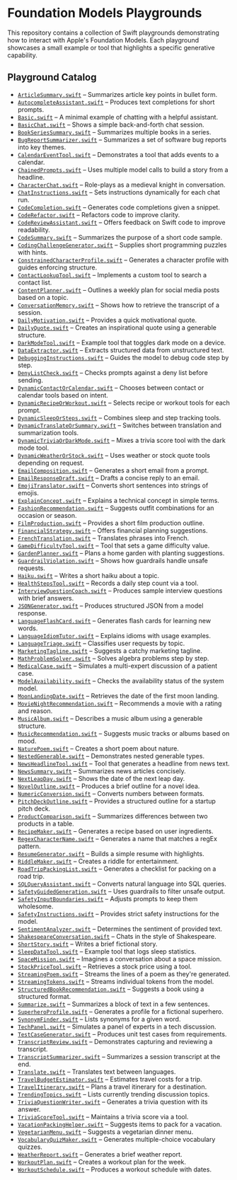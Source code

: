 # Foundation Models Playgrounds

This repository contains a collection of Swift playgrounds demonstrating how to interact with Apple's Foundation Models. Each playground showcases a small example or tool that highlights a specific generative capability.

## Playground Catalog

- [`ArticleSummary.swift`](Foundation-Models-Playgrounds/Playgrounds/ArticleSummary.swift) – Summarizes article key points in bullet form.
- [`AutocompleteAssistant.swift`](Foundation-Models-Playgrounds/Playgrounds/AutocompleteAssistant.swift) – Produces text completions for short prompts.
- [`Basic.swift`](Foundation-Models-Playgrounds/Playgrounds/Basic.swift) – A minimal example of chatting with a helpful assistant.
- [`BasicChat.swift`](Foundation-Models-Playgrounds/Playgrounds/BasicChat.swift) – Shows a simple back-and-forth chat session.
- [`BookSeriesSummary.swift`](Foundation-Models-Playgrounds/Playgrounds/BookSeriesSummary.swift) – Summarizes multiple books in a series.
- [`BugReportSummarizer.swift`](Foundation-Models-Playgrounds/Playgrounds/BugReportSummarizer.swift) – Summarizes a set of software bug reports into key themes.
- [`CalendarEventTool.swift`](Foundation-Models-Playgrounds/Playgrounds/CalendarEventTool.swift) – Demonstrates a tool that adds events to a calendar.
- [`ChainedPrompts.swift`](Foundation-Models-Playgrounds/Playgrounds/ChainedPrompts.swift) – Uses multiple model calls to build a story from a headline.
- [`CharacterChat.swift`](Foundation-Models-Playgrounds/Playgrounds/CharacterChat.swift) – Role-plays as a medieval knight in conversation.
- [`ChatInstructions.swift`](Foundation-Models-Playgrounds/Playgrounds/ChatInstructions.swift) – Sets instructions dynamically for each chat run.
- [`CodeCompletion.swift`](Foundation-Models-Playgrounds/Playgrounds/CodeCompletion.swift) – Generates code completions given a snippet.
- [`CodeRefactor.swift`](Foundation-Models-Playgrounds/Playgrounds/CodeRefactor.swift) – Refactors code to improve clarity.
- [`CodeReviewAssistant.swift`](Foundation-Models-Playgrounds/Playgrounds/CodeReviewAssistant.swift) – Offers feedback on Swift code to improve readability.
- [`CodeSummary.swift`](Foundation-Models-Playgrounds/Playgrounds/CodeSummary.swift) – Summarizes the purpose of a short code sample.
- [`CodingChallengeGenerator.swift`](Foundation-Models-Playgrounds/Playgrounds/CodingChallengeGenerator.swift) – Supplies short programming puzzles with hints.
- [`ConstrainedCharacterProfile.swift`](Foundation-Models-Playgrounds/Playgrounds/ConstrainedCharacterProfile.swift) – Generates a character profile with guides enforcing structure.
- [`ContactLookupTool.swift`](Foundation-Models-Playgrounds/Playgrounds/ContactLookupTool.swift) – Implements a custom tool to search a contact list.
- [`ContentPlanner.swift`](Foundation-Models-Playgrounds/Playgrounds/ContentPlanner.swift) – Outlines a weekly plan for social media posts based on a topic.
- [`ConversationMemory.swift`](Foundation-Models-Playgrounds/Playgrounds/ConversationMemory.swift) – Shows how to retrieve the transcript of a session.
- [`DailyMotivation.swift`](Foundation-Models-Playgrounds/Playgrounds/DailyMotivation.swift) – Provides a quick motivational quote.
- [`DailyQuote.swift`](Foundation-Models-Playgrounds/Playgrounds/DailyQuote.swift) – Creates an inspirational quote using a generable structure.
- [`DarkModeTool.swift`](Foundation-Models-Playgrounds/Playgrounds/DarkModeTool.swift) – Example tool that toggles dark mode on a device.
- [`DataExtractor.swift`](Foundation-Models-Playgrounds/Playgrounds/DataExtractor.swift) – Extracts structured data from unstructured text.
- [`DebuggingInstructions.swift`](Foundation-Models-Playgrounds/Playgrounds/DebuggingInstructions.swift) – Guides the model to debug code step by step.
- [`DenyListCheck.swift`](Foundation-Models-Playgrounds/Playgrounds/DenyListCheck.swift) – Checks prompts against a deny list before sending.
- [`DynamicContactOrCalendar.swift`](Foundation-Models-Playgrounds/Playgrounds/DynamicContactOrCalendar.swift) – Chooses between contact or calendar tools based on intent.
- [`DynamicRecipeOrWorkout.swift`](Foundation-Models-Playgrounds/Playgrounds/DynamicRecipeOrWorkout.swift) – Selects recipe or workout tools for each prompt.
- [`DynamicSleepOrSteps.swift`](Foundation-Models-Playgrounds/Playgrounds/DynamicSleepOrSteps.swift) – Combines sleep and step tracking tools.
- [`DynamicTranslateOrSummary.swift`](Foundation-Models-Playgrounds/Playgrounds/DynamicTranslateOrSummary.swift) – Switches between translation and summarization tools.
- [`DynamicTriviaOrDarkMode.swift`](Foundation-Models-Playgrounds/Playgrounds/DynamicTriviaOrDarkMode.swift) – Mixes a trivia score tool with the dark mode tool.
- [`DynamicWeatherOrStock.swift`](Foundation-Models-Playgrounds/Playgrounds/DynamicWeatherOrStock.swift) – Uses weather or stock quote tools depending on request.
- [`EmailComposition.swift`](Foundation-Models-Playgrounds/Playgrounds/EmailComposition.swift) – Generates a short email from a prompt.
- [`EmailResponseDraft.swift`](Foundation-Models-Playgrounds/Playgrounds/EmailResponseDraft.swift) – Drafts a concise reply to an email.
- [`EmojiTranslator.swift`](Foundation-Models-Playgrounds/Playgrounds/EmojiTranslator.swift) – Converts short sentences into strings of emojis.
- [`ExplainConcept.swift`](Foundation-Models-Playgrounds/Playgrounds/ExplainConcept.swift) – Explains a technical concept in simple terms.
- [`FashionRecommendation.swift`](Foundation-Models-Playgrounds/Playgrounds/FashionRecommendation.swift) – Suggests outfit combinations for an occasion or season.
- [`FilmProduction.swift`](Foundation-Models-Playgrounds/Playgrounds/FilmProduction.swift) – Provides a short film production outline.
- [`FinancialStrategy.swift`](Foundation-Models-Playgrounds/Playgrounds/FinancialStrategy.swift) – Offers financial planning suggestions.
- [`FrenchTranslation.swift`](Foundation-Models-Playgrounds/Playgrounds/FrenchTranslation.swift) – Translates phrases into French.
- [`GameDifficultyTool.swift`](Foundation-Models-Playgrounds/Playgrounds/GameDifficultyTool.swift) – Tool that sets a game difficulty value.
- [`GardenPlanner.swift`](Foundation-Models-Playgrounds/Playgrounds/GardenPlanner.swift) – Plans a home garden with planting suggestions.
- [`GuardrailViolation.swift`](Foundation-Models-Playgrounds/Playgrounds/GuardrailViolation.swift) – Shows how guardrails handle unsafe requests.
- [`Haiku.swift`](Foundation-Models-Playgrounds/Playgrounds/Haiku.swift) – Writes a short haiku about a topic.
- [`HealthStepsTool.swift`](Foundation-Models-Playgrounds/Playgrounds/HealthStepsTool.swift) – Records a daily step count via a tool.
- [`InterviewQuestionCoach.swift`](Foundation-Models-Playgrounds/Playgrounds/InterviewQuestionCoach.swift) – Produces sample interview questions with brief answers.
- [`JSONGenerator.swift`](Foundation-Models-Playgrounds/Playgrounds/JSONGenerator.swift) – Produces structured JSON from a model response.
- [`LanguageFlashCard.swift`](Foundation-Models-Playgrounds/Playgrounds/LanguageFlashCard.swift) – Generates flash cards for learning new words.
- [`LanguageIdiomTutor.swift`](Foundation-Models-Playgrounds/Playgrounds/LanguageIdiomTutor.swift) – Explains idioms with usage examples.
- [`LanguageTriage.swift`](Foundation-Models-Playgrounds/Playgrounds/LanguageTriage.swift) – Classifies user requests by topic.
- [`MarketingTagline.swift`](Foundation-Models-Playgrounds/Playgrounds/MarketingTagline.swift) – Suggests a catchy marketing tagline.
- [`MathProblemSolver.swift`](Foundation-Models-Playgrounds/Playgrounds/MathProblemSolver.swift) – Solves algebra problems step by step.
- [`MedicalCase.swift`](Foundation-Models-Playgrounds/Playgrounds/MedicalCase.swift) – Simulates a multi-expert discussion of a patient case.
- [`ModelAvailability.swift`](Foundation-Models-Playgrounds/Playgrounds/ModelAvailability.swift) – Checks the availability status of the system model.
- [`MoonLandingDate.swift`](Foundation-Models-Playgrounds/Playgrounds/MoonLandingDate.swift) – Retrieves the date of the first moon landing.
- [`MovieNightRecommendation.swift`](Foundation-Models-Playgrounds/Playgrounds/MovieNightRecommendation.swift) – Recommends a movie with a rating and reason.
- [`MusicAlbum.swift`](Foundation-Models-Playgrounds/Playgrounds/MusicAlbum.swift) – Describes a music album using a generable structure.
- [`MusicRecommendation.swift`](Foundation-Models-Playgrounds/Playgrounds/MusicRecommendation.swift) – Suggests music tracks or albums based on mood.
- [`NaturePoem.swift`](Foundation-Models-Playgrounds/Playgrounds/NaturePoem.swift) – Creates a short poem about nature.
- [`NestedGenerable.swift`](Foundation-Models-Playgrounds/Playgrounds/NestedGenerable.swift) – Demonstrates nested generable types.
- [`NewsHeadlineTool.swift`](Foundation-Models-Playgrounds/Playgrounds/NewsHeadlineTool.swift) – Tool that generates a headline from news text.
- [`NewsSummary.swift`](Foundation-Models-Playgrounds/Playgrounds/NewsSummary.swift) – Summarizes news articles concisely.
- [`NextLeapDay.swift`](Foundation-Models-Playgrounds/Playgrounds/NextLeapDay.swift) – Shows the date of the next leap day.
- [`NovelOutline.swift`](Foundation-Models-Playgrounds/Playgrounds/NovelOutline.swift) – Produces a brief outline for a novel idea.
- [`NumericConversion.swift`](Foundation-Models-Playgrounds/Playgrounds/NumericConversion.swift) – Converts numbers between formats.
- [`PitchDeckOutline.swift`](Foundation-Models-Playgrounds/Playgrounds/PitchDeckOutline.swift) – Provides a structured outline for a startup pitch deck.
- [`ProductComparison.swift`](Foundation-Models-Playgrounds/Playgrounds/ProductComparison.swift) – Summarizes differences between two products in a table.
- [`RecipeMaker.swift`](Foundation-Models-Playgrounds/Playgrounds/RecipeMaker.swift) – Generates a recipe based on user ingredients.
- [`RegexCharacterName.swift`](Foundation-Models-Playgrounds/Playgrounds/RegexCharacterName.swift) – Generates a name that matches a regEx pattern.
- [`ResumeGenerator.swift`](Foundation-Models-Playgrounds/Playgrounds/ResumeGenerator.swift) – Builds a simple resume with highlights.
- [`RiddleMaker.swift`](Foundation-Models-Playgrounds/Playgrounds/RiddleMaker.swift) – Creates a riddle for entertainment.
- [`RoadTripPackingList.swift`](Foundation-Models-Playgrounds/Playgrounds/RoadTripPackingList.swift) – Generates a checklist for packing on a road trip.
- [`SQLQueryAssistant.swift`](Foundation-Models-Playgrounds/Playgrounds/SQLQueryAssistant.swift) – Converts natural language into SQL queries.
- [`SafetyGuidedGeneration.swift`](Foundation-Models-Playgrounds/Playgrounds/SafetyGuidedGeneration.swift) – Uses guardrails to filter unsafe output.
- [`SafetyInputBoundaries.swift`](Foundation-Models-Playgrounds/Playgrounds/SafetyInputBoundaries.swift) – Adjusts prompts to keep them wholesome.
- [`SafetyInstructions.swift`](Foundation-Models-Playgrounds/Playgrounds/SafetyInstructions.swift) – Provides strict safety instructions for the model.
- [`SentimentAnalyzer.swift`](Foundation-Models-Playgrounds/Playgrounds/SentimentAnalyzer.swift) – Determines the sentiment of provided text.
- [`ShakespeareConversation.swift`](Foundation-Models-Playgrounds/Playgrounds/ShakespeareConversation.swift) – Chats in the style of Shakespeare.
- [`ShortStory.swift`](Foundation-Models-Playgrounds/Playgrounds/ShortStory.swift) – Writes a brief fictional story.
- [`SleepDataTool.swift`](Foundation-Models-Playgrounds/Playgrounds/SleepDataTool.swift) – Example tool that logs sleep statistics.
- [`SpaceMission.swift`](Foundation-Models-Playgrounds/Playgrounds/SpaceMission.swift) – Imagines a conversation about a space mission.
- [`StockPriceTool.swift`](Foundation-Models-Playgrounds/Playgrounds/StockPriceTool.swift) – Retrieves a stock price using a tool.
- [`StreamingPoem.swift`](Foundation-Models-Playgrounds/Playgrounds/StreamingPoem.swift) – Streams the lines of a poem as they're generated.
- [`StreamingTokens.swift`](Foundation-Models-Playgrounds/Playgrounds/StreamingTokens.swift) – Streams individual tokens from the model.
- [`StructuredBookRecommendation.swift`](Foundation-Models-Playgrounds/Playgrounds/StructuredBookRecommendation.swift) – Suggests a book using a structured format.
- [`Summarize.swift`](Foundation-Models-Playgrounds/Playgrounds/Summarize.swift) – Summarizes a block of text in a few sentences.
- [`SuperheroProfile.swift`](Foundation-Models-Playgrounds/Playgrounds/SuperheroProfile.swift) – Generates a profile for a fictional superhero.
- [`SynonymFinder.swift`](Foundation-Models-Playgrounds/Playgrounds/SynonymFinder.swift) – Lists synonyms for a given word.
- [`TechPanel.swift`](Foundation-Models-Playgrounds/Playgrounds/TechPanel.swift) – Simulates a panel of experts in a tech discussion.
- [`TestCaseGenerator.swift`](Foundation-Models-Playgrounds/Playgrounds/TestCaseGenerator.swift) – Produces unit test cases from requirements.
- [`TranscriptReview.swift`](Foundation-Models-Playgrounds/Playgrounds/TranscriptReview.swift) – Demonstrates capturing and reviewing a transcript.
- [`TranscriptSummarizer.swift`](Foundation-Models-Playgrounds/Playgrounds/TranscriptSummarizer.swift) – Summarizes a session transcript at the end.
- [`Translate.swift`](Foundation-Models-Playgrounds/Playgrounds/Translate.swift) – Translates text between languages.
- [`TravelBudgetEstimator.swift`](Foundation-Models-Playgrounds/Playgrounds/TravelBudgetEstimator.swift) – Estimates travel costs for a trip.
- [`TravelItinerary.swift`](Foundation-Models-Playgrounds/Playgrounds/TravelItinerary.swift) – Plans a travel itinerary for a destination.
- [`TrendingTopics.swift`](Foundation-Models-Playgrounds/Playgrounds/TrendingTopics.swift) – Lists currently trending discussion topics.
- [`TriviaQuestionWriter.swift`](Foundation-Models-Playgrounds/Playgrounds/TriviaQuestionWriter.swift) – Generates a trivia question with its answer.
- [`TriviaScoreTool.swift`](Foundation-Models-Playgrounds/Playgrounds/TriviaScoreTool.swift) – Maintains a trivia score via a tool.
- [`VacationPackingHelper.swift`](Foundation-Models-Playgrounds/Playgrounds/VacationPackingHelper.swift) – Suggests items to pack for a vacation.
- [`VegetarianMenu.swift`](Foundation-Models-Playgrounds/Playgrounds/VegetarianMenu.swift) – Suggests a vegetarian dinner menu.
- [`VocabularyQuizMaker.swift`](Foundation-Models-Playgrounds/Playgrounds/VocabularyQuizMaker.swift) – Generates multiple-choice vocabulary quizzes.
- [`WeatherReport.swift`](Foundation-Models-Playgrounds/Playgrounds/WeatherReport.swift) – Generates a brief weather report.
- [`WorkoutPlan.swift`](Foundation-Models-Playgrounds/Playgrounds/WorkoutPlan.swift) – Creates a workout plan for the week.
- [`WorkoutSchedule.swift`](Foundation-Models-Playgrounds/Playgrounds/WorkoutSchedule.swift) – Produces a workout schedule with dates.
